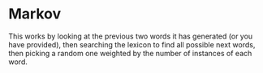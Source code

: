# Markov
This works by looking at the previous two words it has generated (or you have provided), then searching the lexicon to find all possible next words, then picking a random one weighted by the number of instances of each word. 
